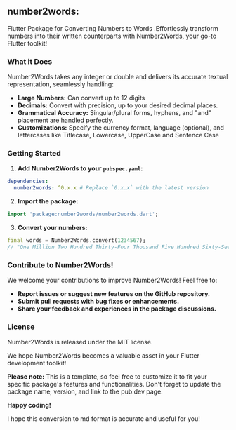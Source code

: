 ## number2words: 
Flutter Package for Converting Numbers to Words .Effortlessly transform numbers into their written counterparts with Number2Words, your go-to Flutter toolkit!

### What it Does

Number2Words takes any integer or double and delivers its accurate textual representation, seamlessly handling:

* **Large Numbers:** Can convert up to 12 digits 
* **Decimals:** Convert with precision, up to your desired decimal places.
* **Grammatical Accuracy:** Singular/plural forms, hyphens, and "and" placement are handled perfectly.
* **Customizations:** Specify the currency format, language (optional), and lettercases like Titlecase, Lowercase, UpperCase and Sentence Case

### Getting Started

1. **Add Number2Words to your `pubspec.yaml`:**

```yaml
dependencies:
  number2words: ^0.x.x # Replace `0.x.x` with the latest version
```

2. **Import the package:**

```dart
import 'package:number2words/number2words.dart';
```

3. **Convert your numbers:**

```dart
final words = Number2Words.convert(1234567); 
// "One Million Two Hundred Thirty-Four Thousand Five Hundred Sixty-Seven USD"
```

### Contribute to Number2Words!

We welcome your contributions to improve Number2Words! Feel free to:

* **Report issues or suggest new features on the GitHub repository.**
* **Submit pull requests with bug fixes or enhancements.**
* **Share your feedback and experiences in the package discussions.**

### License

Number2Words is released under the MIT license.

We hope Number2Words becomes a valuable asset in your Flutter development toolkit!

**Please note:** This is a template, so feel free to customize it to fit your specific package's features and functionalities. Don't forget to update the package name, version, and link to the pub.dev page.

**Happy coding!**

I hope this conversion to md format is accurate and useful for you!


